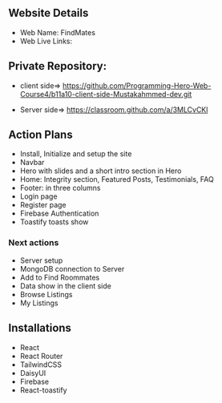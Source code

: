 ## Website Details
- Web Name: FindMates
- Web Live Links: 

## Private Repository:

- client side=> https://github.com/Programming-Hero-Web-Course4/b11a10-client-side-Mustakahmmed-dev.git

- Server side=> https://classroom.github.com/a/3MLCvCKl


## Action Plans
- Install, Initialize and setup the site
- Navbar
- Hero with slides and a short intro section in Hero
- Home: Integrity section, Featured Posts, Testimonials, FAQ
- Footer: in three columns
- Login page
- Register page
- Firebase Authentication
- Toastify toasts show
### Next actions
- Server setup
- MongoDB connection to Server
- Add to Find Roommates
- Data show in the client side
- Browse Listings
- My Listings



## Installations
- React
- React Router
- TailwindCSS
- DaisyUI
- Firebase
- React-toastify

